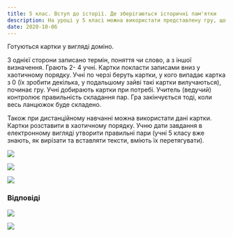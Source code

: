 ```yaml
---
title: 5 клас. Вступ до історії. Де зберігаються історичні пам'ятки
description: На уроці у 5 класі можна використати представлену гру, що допоможе учням засвоїти поняття із якою метою створюють музеї, архіви, бібліотеки та як вони працюють
date: 2020-10-06
---
```


Готуються картки у вигляді доміно.

З однієї сторони записано термін, поняття чи слово, а з іншої визначення. Грають 2- 4 учні. Картки покласти записами вниз у хаотичному порядку. Учні по черзі беруть картки, у кого випадає картка з 0 (їх зробити декілька, у подальшому зайві такі картки вилучаються), починає гру. Учні добирають картки при потребі. Учитель (ведучий) контролює правильність складання пар. Гра закінчується тоді, коли весь ланцюжок буде складено.

Також при дистанційному навчанні можна використати дані картки. Картки розставити в хаотичному порядку. Учню дати завдання в електронному вигляді утворити правильні пари (учні 5 класу вже знають, як вирізати та вставляти тексти, вміють їх перетягувати).

![](/uploads/de-sberihajut-istorizni-pamatki-1.png)

![](/uploads/de-sberihajut-istorizni-pamatki-2.png)

![](/uploads/de-sberihajut-istorizni-pamatki-3.png)

### Відповіді

![](/uploads/de-sberihajut-istorizni-pamatki-4.png)

![](/uploads/de-sberihajut-istorizni-pamatki-5.png)
